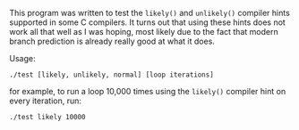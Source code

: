 This program was written to test the `likely()` and `unlikely()` compiler hints supported in some C compilers. It turns out that using these hints does not work all that well as I was hoping, most likely due to the fact that modern branch prediction is already really good at what it does.

Usage:

```
./test [likely, unlikely, normal] [loop iterations]
```

for example, to run a loop 10,000 times using the `likely()` compiler hint on every iteration, run:

```
./test likely 10000
```

